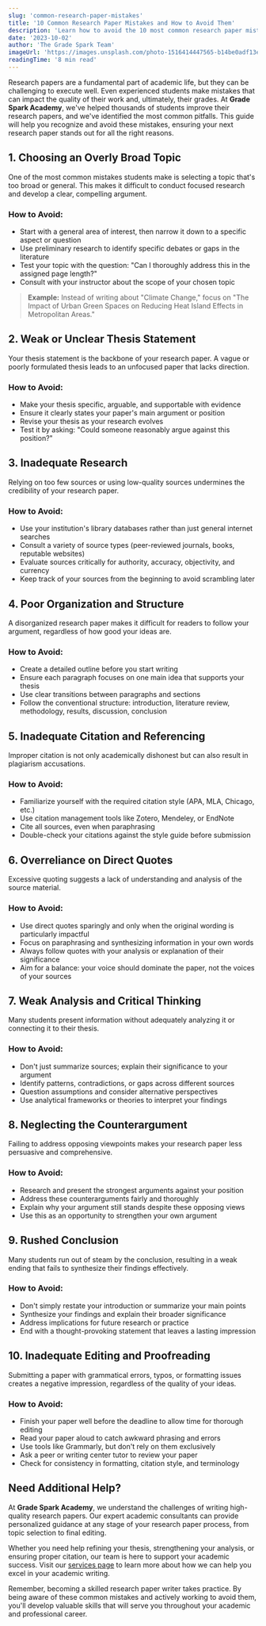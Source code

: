 ```yaml
---
slug: 'common-research-paper-mistakes'
title: '10 Common Research Paper Mistakes and How to Avoid Them'
description: 'Learn how to avoid the 10 most common research paper mistakes with expert tips from Grade Spark Academy. Improve your writing and boost your grades.'
date: '2023-10-02'
author: 'The Grade Spark Team'
imageUrl: 'https://images.unsplash.com/photo-1516414447565-b14be0adf13e?ixlib=rb-4.0.3&ixid=MnwxMjA3fDB8MHxwaG90by1wYWdlfHx8fGVufDB8fHx8&auto=format&fit=crop&w=1200&q=80'
readingTime: '8 min read'
---
```


Research papers are a fundamental part of academic life, but they can be challenging to execute well. Even experienced students make mistakes that can impact the quality of their work and, ultimately, their grades. At **Grade Spark Academy**, we've helped thousands of students improve their research papers, and we've identified the most common pitfalls. This guide will help you recognize and avoid these mistakes, ensuring your next research paper stands out for all the right reasons.

## 1. Choosing an Overly Broad Topic

One of the most common mistakes students make is selecting a topic that's too broad or general. This makes it difficult to conduct focused research and develop a clear, compelling argument.

### How to Avoid:
- Start with a general area of interest, then narrow it down to a specific aspect or question
- Use preliminary research to identify specific debates or gaps in the literature
- Test your topic with the question: "Can I thoroughly address this in the assigned page length?"
- Consult with your instructor about the scope of your chosen topic

> **Example:** Instead of writing about "Climate Change," focus on "The Impact of Urban Green Spaces on Reducing Heat Island Effects in Metropolitan Areas."

## 2. Weak or Unclear Thesis Statement

Your thesis statement is the backbone of your research paper. A vague or poorly formulated thesis leads to an unfocused paper that lacks direction.

### How to Avoid:
- Make your thesis specific, arguable, and supportable with evidence
- Ensure it clearly states your paper's main argument or position
- Revise your thesis as your research evolves
- Test it by asking: "Could someone reasonably argue against this position?"

## 3. Inadequate Research

Relying on too few sources or using low-quality sources undermines the credibility of your research paper.

### How to Avoid:
- Use your institution's library databases rather than just general internet searches
- Consult a variety of source types (peer-reviewed journals, books, reputable websites)
- Evaluate sources critically for authority, accuracy, objectivity, and currency
- Keep track of your sources from the beginning to avoid scrambling later

## 4. Poor Organization and Structure

A disorganized research paper makes it difficult for readers to follow your argument, regardless of how good your ideas are.

### How to Avoid:
- Create a detailed outline before you start writing
- Ensure each paragraph focuses on one main idea that supports your thesis
- Use clear transitions between paragraphs and sections
- Follow the conventional structure: introduction, literature review, methodology, results, discussion, conclusion

## 5. Inadequate Citation and Referencing

Improper citation is not only academically dishonest but can also result in plagiarism accusations.

### How to Avoid:
- Familiarize yourself with the required citation style (APA, MLA, Chicago, etc.)
- Use citation management tools like Zotero, Mendeley, or EndNote
- Cite all sources, even when paraphrasing
- Double-check your citations against the style guide before submission

## 6. Overreliance on Direct Quotes

Excessive quoting suggests a lack of understanding and analysis of the source material.

### How to Avoid:
- Use direct quotes sparingly and only when the original wording is particularly impactful
- Focus on paraphrasing and synthesizing information in your own words
- Always follow quotes with your analysis or explanation of their significance
- Aim for a balance: your voice should dominate the paper, not the voices of your sources

## 7. Weak Analysis and Critical Thinking

Many students present information without adequately analyzing it or connecting it to their thesis.

### How to Avoid:
- Don't just summarize sources; explain their significance to your argument
- Identify patterns, contradictions, or gaps across different sources
- Question assumptions and consider alternative perspectives
- Use analytical frameworks or theories to interpret your findings

## 8. Neglecting the Counterargument

Failing to address opposing viewpoints makes your research paper less persuasive and comprehensive.

### How to Avoid:
- Research and present the strongest arguments against your position
- Address these counterarguments fairly and thoroughly
- Explain why your argument still stands despite these opposing views
- Use this as an opportunity to strengthen your own argument

## 9. Rushed Conclusion

Many students run out of steam by the conclusion, resulting in a weak ending that fails to synthesize their findings effectively.

### How to Avoid:
- Don't simply restate your introduction or summarize your main points
- Synthesize your findings and explain their broader significance
- Address implications for future research or practice
- End with a thought-provoking statement that leaves a lasting impression

## 10. Inadequate Editing and Proofreading

Submitting a paper with grammatical errors, typos, or formatting issues creates a negative impression, regardless of the quality of your ideas.

### How to Avoid:
- Finish your paper well before the deadline to allow time for thorough editing
- Read your paper aloud to catch awkward phrasing and errors
- Use tools like Grammarly, but don't rely on them exclusively
- Ask a peer or writing center tutor to review your paper
- Check for consistency in formatting, citation style, and terminology

## Need Additional Help?

At **Grade Spark Academy**, we understand the challenges of writing high-quality research papers. Our expert academic consultants can provide personalized guidance at any stage of your research paper process, from topic selection to final editing.

Whether you need help refining your thesis, strengthening your analysis, or ensuring proper citation, our team is here to support your academic success. Visit our [services page](/services) to learn more about how we can help you excel in your academic writing.

Remember, becoming a skilled research paper writer takes practice. By being aware of these common mistakes and actively working to avoid them, you'll develop valuable skills that will serve you throughout your academic and professional career.

